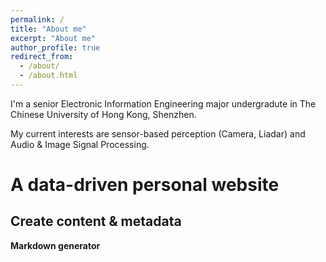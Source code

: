 ```yaml
---
permalink: /
title: "About me"
excerpt: "About me"
author_profile: true
redirect_from: 
  - /about/
  - /about.html
---
```


I'm a senior Electronic Information Engineering major undergradute in The Chinese University of Hong Kong, Shenzhen. 

My current interests are sensor-based perception (Camera, Liadar) and Audio & Image Signal Processing.

A data-driven personal website
======

Create content & metadata
------

**Markdown generator**


